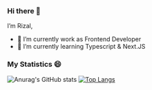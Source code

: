 ### Hi there 👋

<!--
**rihid/rihid** is a ✨ _special_ ✨ repository because its `README.md` (this file) appears on your GitHub profile.

Here are some ideas to get you started:

- 🔭 I’m currently working on ...
- 🌱 I’m currently learning ...
- 👯 I’m looking to collaborate on ...
- 🤔 I’m looking for help with ...
- 💬 Ask me about ...
- 📫 How to reach me: ...
- 😄 Pronouns: ...
- ⚡ Fun fact: ...
![Anurag's GitHub stats](https://github-readme-stats.vercel.app/api?username=rihid&show_icons=true&theme=transparent)
[![Top Langs](https://github-readme-stats.vercel.app/api/top-langs/?username=rihid)](https://github.com/anuraghazra/github-readme-stats)
-->
I’m Rizal,
- 🔭 I’m currently work as Frontend Developer
- 🌱 I’m currently learning Typescript & Next.JS

### My Statistics 😄
![Anurag's GitHub stats](https://github-readme-stats.vercel.app/api?username=rihid&show_icons=true&theme=transparent)
[![Top Langs](https://github-readme-stats.vercel.app/api/top-langs/?username=rihid)](https://github.com/anuraghazra/github-readme-stats)
